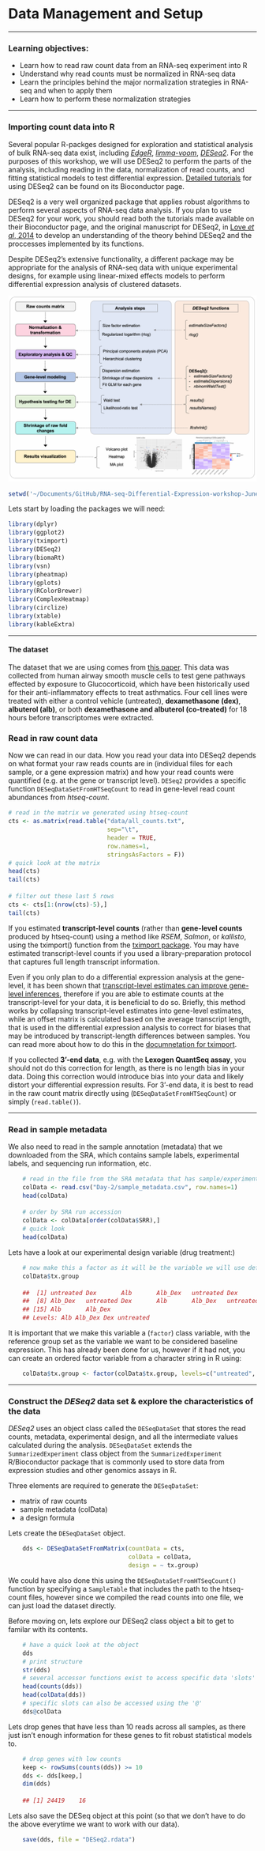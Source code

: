 # Data Management and Setup
------------------------------

### Learning objectives:
- Learn how to read raw count data from an RNA-seq experiment into R
- Understand why read counts must be normalized in RNA-seq data
- Learn the principles behind the major normalization strategies in RNA-seq and when to apply them
- Learn how to perform these normalization strategies

------------------------------

### Importing count data into R  

Several popular R-packges designed for exploration and statistical
analysis of bulk RNA-seq data exist, including
[*EdgeR*](https://www.bioconductor.org/packages/release/bioc/html/edgeR.html),
[*limma-voom*](http://bioconductor.org/packages/release/bioc/html/limma.html),
[*DESeq2*](https://bioconductor.org/packages/release/bioc/html/DESeq2.html).
For the purposes of this workshop, we will use DESeq2 to perform the
parts of the analysis, including reading in the data, normalization of
read counts, and fitting statistical models to test differential
expression. [Detailed
tutorials](https://bioconductor.org/packages/release/bioc/vignettes/DESeq2/inst/doc/DESeq2.html)
for using DESeq2 can be found on its Bioconductor page.

DESeq2 is a very well organized package that applies robust algorithms
to perform several aspects of RNA-seq data analysis. If you plan to use
DESeq2 for your work, you should read both the tutorials made available
on their Bioconductor page, and the original manuscript for DESeq2, in
[Love *et al*,
2014](https://genomebiology.biomedcentral.com/articles/10.1186/s13059-014-0550-8)
to develop an understanding of the theory behind DESeq2 and the
proccesses implemented by its functions.

Despite DESeq2’s extensive functionality, a different package may be
appropriate for the analysis of RNA-seq data with unique experimental
designs, for example using linear-mixed effects models to perform
differential expression analysis of clustered datasets.


![](../figures/overview.png)



```r
setwd('~/Documents/GitHub/RNA-seq-Differential-Expression-workshop-June-2021/')
```

Lets start by loading the packages we will need:

```r
library(dplyr)
library(ggplot2)
library(tximport)
library(DESeq2)
library(biomaRt)
library(vsn)
library(pheatmap)
library(gplots)
library(RColorBrewer)
library(ComplexHeatmap)
library(circlize)
library(xtable)
library(kableExtra)
```
------------------------------------------------------------------------

#### The dataset

The dataset that we are using comes from [this
paper](https://journals.plos.org/plosone/article?id=10.1371/journal.pone.0099625).
This data was collected from human airway smooth muscle cells to test
gene pathways effected by exposure to Glucocorticoid, which have been
historically used for their anti-inflammatory effects to treat
asthmatics. Four cell lines were treated with either a control vehicle
(untreated), **dexamethasone (dex)**, **albuterol (alb)**, or both
**dexamethasone and albuterol (co-treated)** for 18 hours before
transcriptomes were extracted.

### Read in raw count data

Now we can read in our data. How you read your data into DESeq2 depends
on what format your raw reads counts are in (individual files for each
sample, or a gene expression matrix) and how your read counts were
quantified (e.g. at the gene or transcript level). `DESeq2` provides a
specific function `DESeqDataSetFromHTSeqCount` to read in gene-level
read count abundances from *htseq-count*.

```r
# read in the matrix we generated using htseq-count
cts <- as.matrix(read.table("data/all_counts.txt",
                            sep="\t",
                            header = TRUE,
                            row.names=1,
                            stringsAsFactors = F))
# quick look at the matrix
head(cts)
tail(cts)

# filter out these last 5 rows
cts <- cts[1:(nrow(cts)-5),]
tail(cts)
```

If you estimated **transcript-level counts** (rather than **gene-level
counts** produced by htseq-count) using a method like *RSEM*, *Salmon*,
or *kallisto*, using the tximport() function from the [tximport
package](https://f1000research.com/articles/4-1521/v1). You may have
estimated transcript-level counts if you used a library-preparation
protocol that captures full length transcript information.

Even if you only plan to do a differential expression analysis at the
gene-level, it has been shown that [transcript-level estimates can
improve gene-level
inferences](https://f1000research.com/articles/4-1521/v1), therefore if
you are able to estimate counts at the transcript-level for your data,
it is beneficial to do so. Briefly, this method works by collapsing
transcript-level estimates into gene-level estimates, while an offset
matrix is calculated based on the average transcript length, that is
used in the differential expression analysis to correct for biases that
may be introduced by transcript-length differences between samples. You
can read more about how to do this in the [documnetation for
tximport](https://bioconductor.org/packages/release/bioc/vignettes/tximport/inst/doc/tximport.html).

If you collected **3’-end data**, e.g. with the **Lexogen QuantSeq
assay**, you should not do this correction for length, as there is no
length bias in your data. Doing this correction would introduce bias
into your data and likely distort your differential expression results.
For 3’-end data, it is best to read in the raw count matrix directly
using (`DESeqDataSetFromHTSeqCount`) or simply (`read.table()`).

------------------------------------------------------------------------

### Read in sample metadata

We also need to read in the sample annotation (metadata) that we
downloaded from the SRA, which contains sample labels, experimental
labels, and sequencing run information, etc.

```r
    # read in the file from the SRA metadata that has sample/experimental labels
    colData <- read.csv("Day-2/sample_metadata.csv", row.names=1)
    head(colData)

    # order by SRA run accession
    colData <- colData[order(colData$SRR),]
    # quick look
    head(colData)
```

Lets have a look at our experimental design variable (drug treatment:)

```r
    # now make this a factor as it will be the variable we will use define groups for the differential expression analysis
    colData$tx.group

    ##  [1] untreated Dex       Alb       Alb_Dex   untreated Dex       Alb      
    ##  [8] Alb_Dex   untreated Dex       Alb       Alb_Dex   untreated Dex      
    ## [15] Alb       Alb_Dex  
    ## Levels: Alb Alb_Dex Dex untreated
```

It is important that we make this variable a (`factor`) class variable,
with the reference group set as the variable we want to be considered
baseline expression. This has already been done for us, however if it
had not, you can create an ordered factor variable from a character
string in R using:

```r
    colData$tx.group <- factor(colData$tx.group, levels=c("untreated", "Dex", "Alb", "Alb_Dex"))
```
------------------------------------------------------------------------

### Construct the *DESeq2* data set & explore the characteristics of the data

*DESeq2* uses an object class called the `DESeqDataSet` that stores the
read counts, metadata, experimental design, and all the intermediate
values calculated during the analysis. `DESeqDataSet` extends the
`SummarizedExperiment` class object from the `SummarizedExperiment`
R/Bioconductor package that is commonly used to store data from
expression studies and other genomics assays in R.

Three elements are required to generate the `DESeqDataSet`:  
- matrix of raw counts  
- sample metadata (colData)  
- a design formula

Lets create the `DESeqDataSet` object.

```r
    dds <- DESeqDataSetFromMatrix(countData = cts,
                                  colData = colData,
                                  design = ~ tx.group)
```

We could have also done this using the `DESeqDataSetFromHTSeqCount()`
function by specifying a `SampleTable` that includes the path to the
htseq-count files, however since we compiled the read counts into one
file, we can just load the dataset directly.

Before moving on, lets explore our DESeq2 class object a bit to get to
familar with its contents.

```r
    # have a quick look at the object
    dds
    # print structure
    str(dds)
    # several accessor functions exist to access specific data 'slots'
    head(counts(dds))
    head(colData(dds))
    # specific slots can also be accessed using the '@'
    dds@colData
```

Lets drop genes that have less than 10 reads across all samples, as
there just isn’t enough information for these genes to fit robust
statistical models to.

```r
    # drop genes with low counts
    keep <- rowSums(counts(dds)) >= 10
    dds <- dds[keep,]
    dim(dds)

    ## [1] 24419    16
```

Lets also save the DESeq object at this point (so that we don’t have to
do the above everytime we want to work with our data).

```r
    save(dds, file = "DESeq2.rdata")
```

